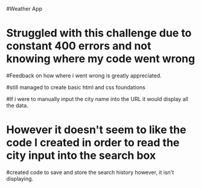 #Weather App

# Struggled with this challenge due to constant 400 errors and not knowing where my code went wrong

#Feedback on how where i went wrong is greatly appreciated.

#still managed to create basic html and css foundations

#If i were to manually input the city name into the URL it would display all the data.
# However it doesn't seem to like the code I created in order to read the city input into the search box 

#created code to save and store the search history however, it isn't displaying.
